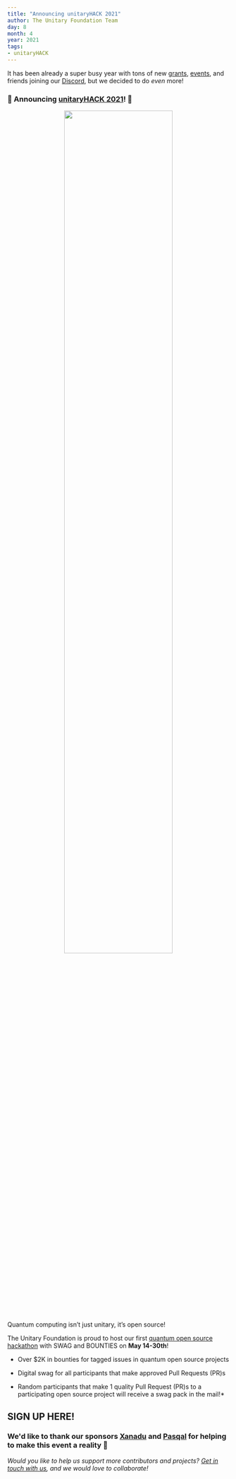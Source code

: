 ```yaml
---
title: "Announcing unitaryHACK 2021"
author: The Unitary Foundation Team
day: 8 
month: 4
year: 2021
tags:
- unitaryHACK
---
```

It has been already a super busy year with tons of new [grants](https://www.tutorialspoint.com/grants.html), [events](https://www.tutorialspoint.com/talks.html), and friends joining our [Discord](http://discord.unitary.foundation/), but we decided to do _even_ more!  

### 🥁 Announcing [unitaryHACK 2021](http://hack2021.unitary.foundation/)! 🥁


<!--- ![unitaryHACK](https://res.cloudinary.com/dcz4ywuer/image/upload/v1690842430/nbupxcdy6lbcoggzdapd.png) --->
<div align="center">
  <img src="https://res.cloudinary.com/dcz4ywuer/image/upload/v1690842430/nbupxcdy6lbcoggzdapd.png" style="width: 70%; height: auto;" />
</div>



  
Quantum computing isn’t just unitary, it’s open source!

  
The Unitary Foundation is proud to host our first [quantum open source hackathon](http://hack2021.unitary.foundation/) with SWAG and BOUNTIES on **May 14-30th**!  

- Over $2K in bounties for tagged issues in quantum open source projects
  
- Digital swag for all participants that make approved Pull Requests (PR)s
  
- Random participants that make 1 quality Pull Request (PR)s to a participating open source project will receive a swag pack in the mail!*
  
## **SIGN UP HERE!**  

### We'd like to thank our sponsors [Xanadu](https://xanadu.ai/) and [Pasqal](https://pasqal.io/) for helping to make this event a reality 💖

  
  
_Would you like to help us support more contributors and projects? [Get in touch with us](mailto:sarah@unitary.foundation), and we would love to collaborate!_
